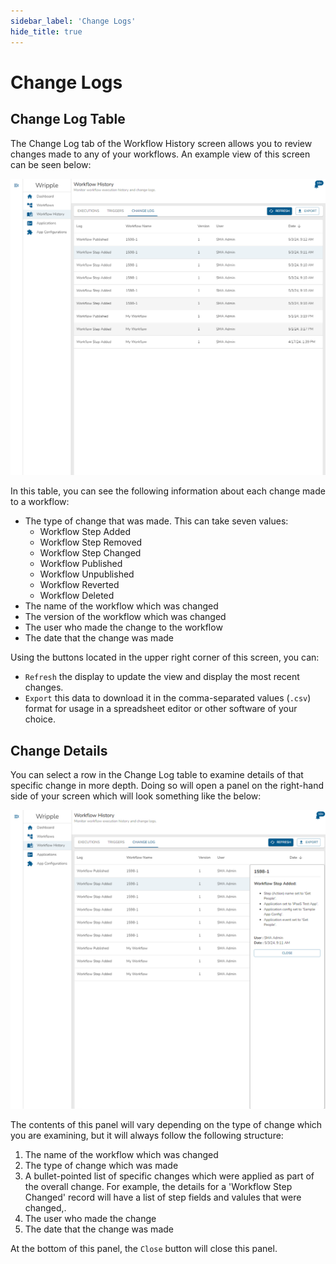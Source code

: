 ```yaml
---
sidebar_label: 'Change Logs'
hide_title: true
---
```


# Change Logs
## Change Log Table

The Change Log tab of the Workflow History screen allows you to review changes made to any of your workflows.
An example view of this screen can be seen below:

![Change Log](../../resources/images/workflowHistory/changelog.png "Change Log")

In this table, you can see the following information about each change made to a workflow:
* The type of change that was made. This can take seven values:
  * Workflow Step Added
  * Workflow Step Removed
  * Workflow Step Changed
  * Workflow Published
  * Workflow Unpublished
  * Workflow Reverted
  * Workflow Deleted
* The name of the workflow which was changed
* The version of the workflow which was changed
* The user who made the change to the workflow
* The date that the change was made

Using the buttons located in the upper right corner of this screen, you can:
* `Refresh` the display to update the view and display the most recent changes.
* `Export` this data to download it in the comma-separated values (`.csv`) format for usage in a spreadsheet editor or other software of your choice.

## Change Details

You can select a row in the Change Log table to examine details of that specific change in more depth.
Doing so will open a panel on the right-hand side of your screen which will look something like the below:

![Change Details](../../resources/images/workflowHistory/changelog-details.png "Change Details")

The contents of this panel will vary depending on the type of change which you are examining, but it will always follow the following structure:
1. The name of the workflow which was changed
1. The type of change which was made
1. A bullet-pointed list of specific changes which were applied as part of the overall change. For example, the details for a 'Workflow Step Changed' record will have a list of step fields and valules that were changed,.
1. The user who made the change
1. The date that the change was made

At the bottom of this panel, the `Close` button will close this panel.